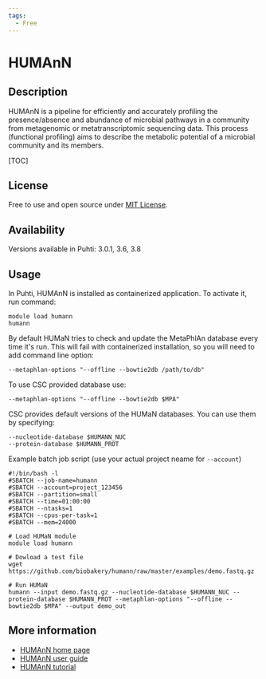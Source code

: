 ```yaml
---
tags:
  - Free
---
```


# HUMAnN

## Description

HUMAnN is a pipeline for efficiently and accurately profiling the presence/absence and abundance of 
microbial pathways in a community from metagenomic or metatranscriptomic sequencing data. 
This process (functional profiling) aims to describe the metabolic potential of a microbial community and its members. 

[TOC]

## License

Free to use and open source under [MIT License](https://raw.githubusercontent.com/biobakery/humann/master/LICENSE).

## Availability

Versions available in Puhti: 3.0.1, 3.6, 3.8

## Usage

In Puhti, HUMAnN is installed as containerized application. To activate it, run command:

```text
module load humann
humann
```

By default HUMaN tries to check and update the MetaPhlAn database every
time it's run. This will fail with containerized installation, so you
will need to add command line option:

```text
--metaphlan-options "--offline --bowtie2db /path/to/db"
```

To use CSC provided database use:

```text
--metaphlan-options "--offline --bowtie2db $MPA"
```

CSC provides default versions of the HUMaN databases. You can use them by
specifying:

```text
--nucleotide-database $HUMANN_NUC
--protein-database $HUMANN_PROT
```

Example batch job script (use your actual project neame for `--account`)

```text
#!/bin/bash -l
#SBATCH --job-name=humann
#SBATCH --account=project_123456
#SBATCH --partition=small
#SBATCH --time=01:00:00
#SBATCH --ntasks=1  
#SBATCH --cpus-per-task=1
#SBATCH --mem=24000

# Load HUMaN module
module load humann

# Dowload a test file
wget https://github.com/biobakery/humann/raw/master/examples/demo.fastq.gz

# Run HUMaN
humann --input demo.fastq.gz --nucleotide-database $HUMANN_NUC --protein-database $HUMANN_PROT --metaphlan-options "--offline --bowtie2db $MPA" --output demo_out
```

## More information

*   [HUMAnN home page](https://huttenhower.sph.harvard.edu/humann)
*   [HUMAnN user guide](https://github.com/biobakery/humann)
*   [HUMAnN tutorial](https://github.com/biobakery/biobakery/wiki/humann3)

